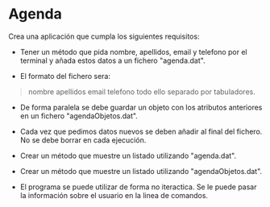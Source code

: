 # Agenda

Crea una aplicación que cumpla los siguientes requisitos:

- Tener un método que pida nombre, apellidos, email y telefono por el terminal y añada estos datos a un fichero "agenda.dat".

- El formato del fichero sera:

> nombre apellidos email telefono
todo ello separado por tabuladores.

- De forma paralela se debe guardar un objeto con los atributos anteriores en un fichero "agendaObjetos.dat".

- Cada vez que pedimos datos nuevos se deben añadir al final del fichero. No se debe borrar en cada ejecución.

- Crear un método que muestre un listado utilizando "agenda.dat".

- Crear un método que muestre un listado utilizando "agendaObjetos.dat".

- El programa se puede utilizar de forma no iteractica. Se le puede pasar la información sobre el usuario en la linea de comandos.
